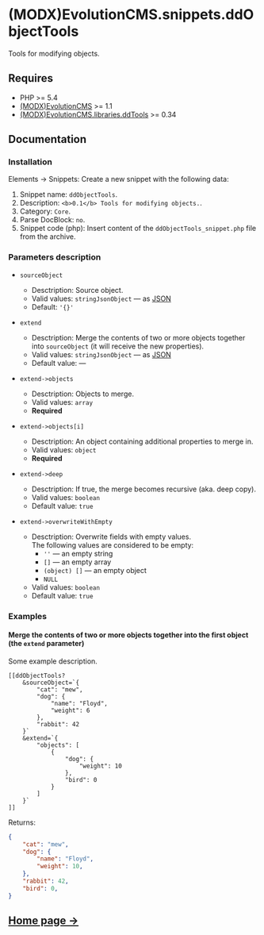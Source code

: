 # (MODX)EvolutionCMS.snippets.ddObjectTools

Tools for modifying objects.


## Requires

* PHP >= 5.4
* [(MODX)EvolutionCMS](https://github.com/evolution-cms/evolution) >= 1.1
* [(MODX)EvolutionCMS.libraries.ddTools](https://code.divandesign.biz/modx/ddtools) >= 0.34


## Documentation


### Installation

Elements → Snippets: Create a new snippet with the following data:
1. Snippet name: `ddObjectTools`.
2. Description: `<b>0.1</b> Tools for modifying objects.`.
3. Category: `Core`.
4. Parse DocBlock: `no`.
5. Snippet code (php): Insert content of the `ddObjectTools_snippet.php` file from the archive.


### Parameters description

* `sourceObject`
	* Desctription: Source object.
	* Valid values: `stringJsonObject` — as [JSON](https://en.wikipedia.org/wiki/JSON)
	* Default: `'{}'`
	
* `extend`
	* Desctription: Merge the contents of two or more objects together into `sourceObject` (it will receive the new properties).
	* Valid values: `stringJsonObject` — as [JSON](https://en.wikipedia.org/wiki/JSON)
	* Default value: —
	
* `extend->objects`
	* Desctription: Objects to merge.
	* Valid values: `array`
	* **Required**
	
* `extend->objects[i]`
	* Desctription: An object containing additional properties to merge in.
	* Valid values: `object`
	* **Required**
	
* `extend->deep`
	* Desctription: If true, the merge becomes recursive (aka. deep copy).
	* Valid values: `boolean`
	* Default value: `true`
	
* `extend->overwriteWithEmpty`
	* Desctription: Overwrite fields with empty values.  
		The following values are considered to be empty:
		* `''` — an empty string
		* `[]` — an empty array
		* `(object) []` — an empty object
		* `NULL`
	* Valid values: `boolean`
	* Default value: `true`


### Examples


#### Merge the contents of two or more objects together into the first object (the `extend` parameter)

Some example description.

```
[[ddObjectTools?
	&sourceObject=`{
		"cat": "mew",
		"dog": {
			"name": "Floyd",
			"weight": 6
		},
		"rabbit": 42
	}`
	&extend=`{
		"objects": [
			{
				"dog": {
					"weight": 10
				},
				"bird": 0
			}
		]
	}`
]]
```

Returns:

```json
{
	"cat": "mew",
	"dog": {
		"name": "Floyd",
		"weight": 10,
	},
	"rabbit": 42,
	"bird": 0,
}
```


## [Home page →](https://code.divandesign.biz/modx/ddobjecttools)


<link rel="stylesheet" type="text/css" href="https://DivanDesign.ru/assets/files/ddMarkdown.css" />